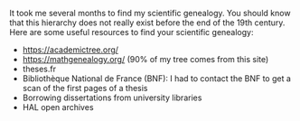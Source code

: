 It took me several months to find my scientific genealogy. You should know that this hierarchy does not really exist before the end of the 19th century. 
Here are some useful resources to find your scientific genealogy:
- https://academictree.org/
- https://mathgenealogy.org/ (90% of my tree comes from this site)
- theses.fr 
- Bibliothèque National de France (BNF): I had to contact the BNF to get a scan of the first pages of a thesis
- Borrowing dissertations from university libraries
- HAL open archives 
